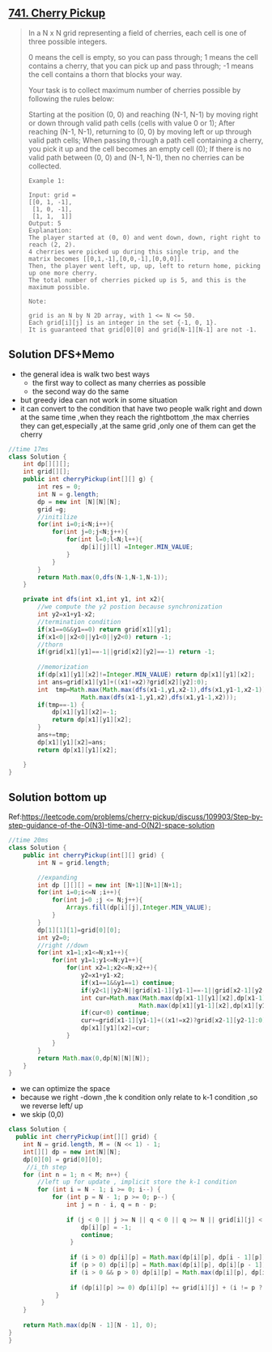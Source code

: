 ## [741. Cherry Pickup](https://leetcode-cn.com/problems/cherry-pickup/)

> In a N x N grid representing a field of cherries, each cell is one of three possible integers.
>
>  
>
> 0 means the cell is empty, so you can pass through;
> 1 means the cell contains a cherry, that you can pick up and pass through;
> -1 means the cell contains a thorn that blocks your way.
>
>
> Your task is to collect maximum number of cherries possible by following the rules below:
>
>  
>
> Starting at the position (0, 0) and reaching (N-1, N-1) by moving right or down through valid path cells (cells with value 0 or 1);
> After reaching (N-1, N-1), returning to (0, 0) by moving left or up through valid path cells;
> When passing through a path cell containing a cherry, you pick it up and the cell becomes an empty cell (0);
> If there is no valid path between (0, 0) and (N-1, N-1), then no cherries can be collected.
>
> ```
> Example 1:
> 
> Input: grid =
> [[0, 1, -1],
>  [1, 0, -1],
>  [1, 1,  1]]
> Output: 5
> Explanation: 
> The player started at (0, 0) and went down, down, right right to reach (2, 2).
> 4 cherries were picked up during this single trip, and the matrix becomes [[0,1,-1],[0,0,-1],[0,0,0]].
> Then, the player went left, up, up, left to return home, picking up one more cherry.
> The total number of cherries picked up is 5, and this is the maximum possible.
> ```
>
> 
>
> ```
> Note:
> 
> grid is an N by N 2D array, with 1 <= N <= 50.
> Each grid[i][j] is an integer in the set {-1, 0, 1}.
> It is guaranteed that grid[0][0] and grid[N-1][N-1] are not -1.
> ```
>
> 

## Solution DFS+Memo

* the general idea is walk two best ways
  * the first way to collect as many cherries as possible
  * the second way do the same
* but  greedy idea can not work in some situation 
* it can convert to  the condition that have two people walk right and down at the same time ,when they reach the rightbottom ,the max cherries they can get,especially ,at the same grid ,only one of them can get the cherry

```java
//time 17ms
class Solution {
    int dp[][][];
    int grid[][];
    public int cherryPickup(int[][] g) {
        int res = 0;
        int N = g.length;
        dp = new int [N][N][N];
        grid =g;
        //initilize
        for(int i=0;i<N;i++){
            for(int j=0;j<N;j++){
                for(int l=0;l<N;l++){
                    dp[i][j][l] =Integer.MIN_VALUE;
                }
            }
        }
        return Math.max(0,dfs(N-1,N-1,N-1));
    }

    private int dfs(int x1,int y1, int x2){
        //we compute the y2 postion because synchronization
        int y2=x1+y1-x2;
        //termination condition 
        if(x1==0&&y1==0) return grid[x1][y1];
        if(x1<0||x2<0||y1<0||y2<0) return -1;
        //thorn
        if(grid[x1][y1]==-1||grid[x2][y2]==-1) return -1;   
        
        //memorization
        if(dp[x1][y1][x2]!=Integer.MIN_VALUE) return dp[x1][y1][x2];
        int ans=grid[x1][y1]+((x1!=x2)?grid[x2][y2]:0);
        int  tmp=Math.max(Math.max(dfs(x1-1,y1,x2-1),dfs(x1,y1-1,x2-1)),
                    Math.max(dfs(x1-1,y1,x2),dfs(x1,y1-1,x2)));
        if(tmp==-1) {
            dp[x1][y1][x2]=-1;
            return dp[x1][y1][x2];
        }
        ans+=tmp;
        dp[x1][y1][x2]=ans;
        return dp[x1][y1][x2];

    }
}
```

## Solution bottom up

Ref:https://leetcode.com/problems/cherry-pickup/discuss/109903/Step-by-step-guidance-of-the-O(N3)-time-and-O(N2)-space-solution

```java
//time 20ms
class Solution {
    public int cherryPickup(int[][] grid) {
        int N = grid.length;

        //expanding 
        int dp [][][] = new int [N+1][N+1][N+1];
        for(int i=0;i<=N ;i++){
            for(int j=0 ;j <= N;j++){
                Arrays.fill(dp[i][j],Integer.MIN_VALUE);
            }
        }
        dp[1][1][1]=grid[0][0];
        int y2=0;
        //right //down
        for(int x1=1;x1<=N;x1++){
            for(int y1=1;y1<=N;y1++){
                for(int x2=1;x2<=N;x2++){
                    y2=x1+y1-x2;
                    if(x1==1&&y1==1) continue;
                    if(y2<1||y2>N||grid[x1-1][y1-1]==-1||grid[x2-1][y2-1]==-1) continue;
                    int cur=Math.max(Math.max(dp[x1-1][y1][x2],dp[x1-1][y1][x2-1]),
                                    Math.max(dp[x1][y1-1][x2],dp[x1][y1-1][x2-1]));
                    if(cur<0) continue;
                    cur+=grid[x1-1][y1-1]+((x1!=x2)?grid[x2-1][y2-1]:0);
                    dp[x1][y1][x2]=cur;
                }
            }
        }
        return Math.max(0,dp[N][N][N]);
    }
}
```

* we can optimize the space
* because we  right -down  ,the k condition only relate to k-1 condition ,so we reverse  left/ up
* we skip (0,0)

```java
class Solution {
  public int cherryPickup(int[][] grid) {
    int N = grid.length, M = (N << 1) - 1;
    int[][] dp = new int[N][N];
    dp[0][0] = grid[0][0];
	 //i_th step
    for (int n = 1; n < M; n++) {
        //left up for update , implicit store the k-1 condition 
		for (int i = N - 1; i >= 0; i--) {
			for (int p = N - 1; p >= 0; p--) {
				int j = n - i, q = n - p;
                
				if (j < 0 || j >= N || q < 0 || q >= N || grid[i][j] < 0 || grid[p][q] < 0) {
                    dp[i][p] = -1;
                    continue;
                 }
		 
				 if (i > 0) dp[i][p] = Math.max(dp[i][p], dp[i - 1][p]);
				 if (p > 0) dp[i][p] = Math.max(dp[i][p], dp[i][p - 1]);
				 if (i > 0 && p > 0) dp[i][p] = Math.max(dp[i][p], dp[i - 1][p - 1]);
		 
				 if (dp[i][p] >= 0) dp[i][p] += grid[i][j] + (i != p ? grid[p][q] : 0);
             }
		 }
    }
    
    return Math.max(dp[N - 1][N - 1], 0);
}
}
```

